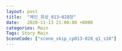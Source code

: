 ```yaml
---
layout: post
title:  "메인_회상_013~028장"
date:   2020-11-13 21:00:00 +0000
categories: Main
Tags: Story Main
SceneCode: ["scene_skip_cp013-028_q1_s10"]
---
```

